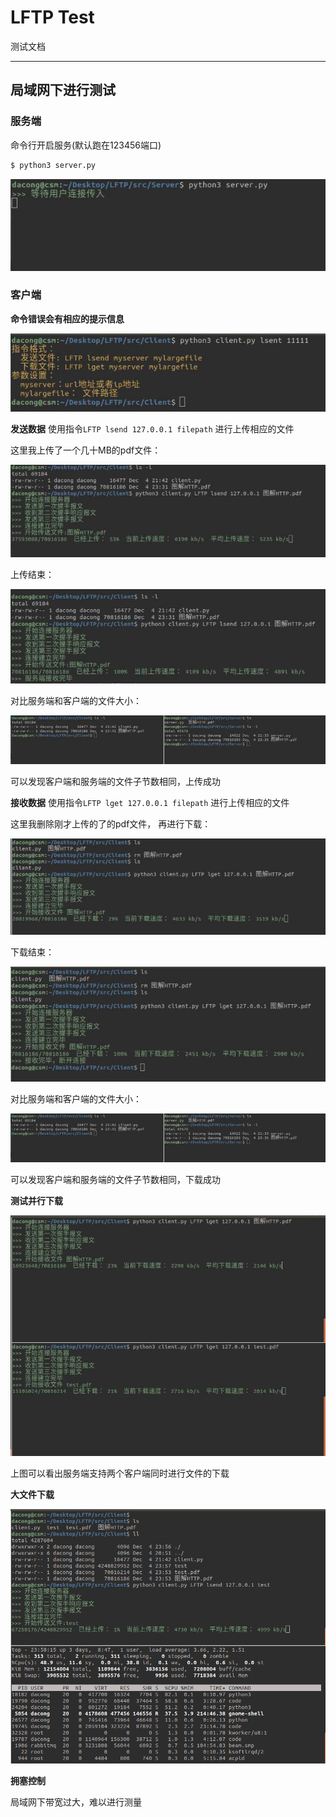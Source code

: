 # LFTP Test

测试文档

---

## 局域网下进行测试

### 服务端
命令行开启服务(默认跑在123456端口)

```bash
$ python3 server.py
```

![server_start](./docs-img/server_start.jpeg)

### 客户端
**命令错误会有相应的提示信息**

![wrong](./docs-img/wrong.jpeg)


**发送数据**
使用指令`LFTP lsend 127.0.0.1 filepath` 进行上传相应的文件

这里我上传了一个几十MB的pdf文件：

![uploadPDF](./docs-img/uploadPDF.jpeg)

上传结束：

![uploadPDFcomplete](./docs-img/uploadPDFcomplete.jpeg)

对比服务端和客户端的文件大小：

![comparePDF](./docs-img/comparePDF.jpeg)

可以发现客户端和服务端的文件子节数相同，上传成功


**接收数据**
使用指令`LFTP lget 127.0.0.1 filepath` 进行上传相应的文件

这里我删除刚才上传的了的pdf文件， 再进行下载：

![downloadPDF](./docs-img/downloadPDF.jpeg)

下载结束：

![downloadPDFcomplete](./docs-img/downloadPDFcomplete.jpeg)

对比服务端和客户端的文件大小：

![comparePDF](./docs-img/comparePDF.jpeg)

可以发现客户端和服务端的文件子节数相同，下载成功

**测试并行下载**

![all](./docs-img/all.jpeg)

上图可以看出服务端支持两个客户端同时进行文件的下载

**大文件下载**

![bigFile](./docs-img/bigFile.jpeg)

**拥塞控制**

局域网下带宽过大，难以进行测量








